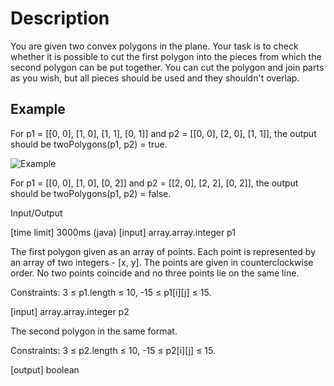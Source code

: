 # Description

You are given two convex polygons in the plane. Your task is to check whether it is possible to cut the first polygon into the pieces from which the second polygon can be put together. You can cut the polygon and join parts as you wish, but all pieces should be used and they shouldn't overlap.

## Example

For p1 = [[0, 0], [1, 0], [1, 1], [0, 1]] and p2 = [[0, 0], [2, 0], [1, 1]], the output should be twoPolygons(p1, p2) = true.

![Example](http://codefightsuserpics.s3.amazonaws.com/tasks/twoPolygons/img/twoPolygons.png?_tm=1463852193576)

For p1 = [[0, 0], [1, 0], [0, 2]] and p2 = [[2, 0], [2, 2], [0, 2]], the output should be twoPolygons(p1, p2) = false.

Input/Output

[time limit] 3000ms (java) [input] array.array.integer p1

The first polygon given as an array of points. Each point is represented by an array of two integers - [x, y]. The points are given in counterclockwise order. No two points coincide and no three points lie on the same line.

Constraints: 3 ≤ p1.length ≤ 10, -15 ≤ p1[i][j] ≤ 15.

[input] array.array.integer p2

The second polygon in the same format.

Constraints: 3 ≤ p2.length ≤ 10, -15 ≤ p2[i][j] ≤ 15.

[output] boolean
